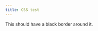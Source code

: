 ```yaml
---
title: CSS test
---
```


<div class="test-class">

This should have a black border around it.

</div>
